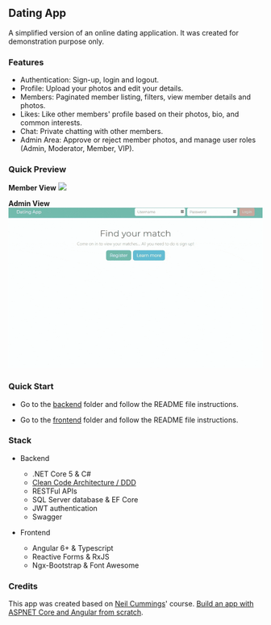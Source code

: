 ## Dating App

A simplified version of an online dating application. It was created for demonstration purpose only.

### Features

- Authentication: Sign-up, login and logout.
- Profile: Upload your photos and edit your details.
- Members: Paginated member listing, filters, view member details and photos.
- Likes: Like other members' profile based on their photos, bio, and common interests.
- Chat: Private chatting with other members.
- Admin Area: Approve or reject member photos, and manage user roles (Admin, Moderator, Member, VIP).

### Quick Preview

**Member View**
<kbd>
<img src="./quick-preview.gif">
</kbd>

**Admin View**
<kbd>
<img src="./quick-preview-admin.gif">
</kbd>

### Quick Start

- Go to the [backend](./backend) folder and follow the README file instructions.

- Go to the [frontend](./frontend) folder and follow the README file instructions.

### Stack

- Backend

  - .NET Core 5 & C#
  - [Clean Code Architecture / DDD](https://docs.microsoft.com/en-us/dotnet/architecture/modern-web-apps-azure/common-web-application-architectures#clean-architecture)
  - RESTFul APIs
  - SQL Server database & EF Core
  - JWT authentication
  - Swagger

- Frontend
  - Angular 6+ & Typescript
  - Reactive Forms & RxJS
  - Ngx-Bootstrap & Font Awesome

### Credits

This app was created based on [Neil Cummings](https://www.linkedin.com/in/necummings/)' course. [Build an app with ASPNET Core and Angular from scratch](https://trycatchlearn.com/course/build-an-app-with-aspnetcore-and-angular-from-scratch/).
